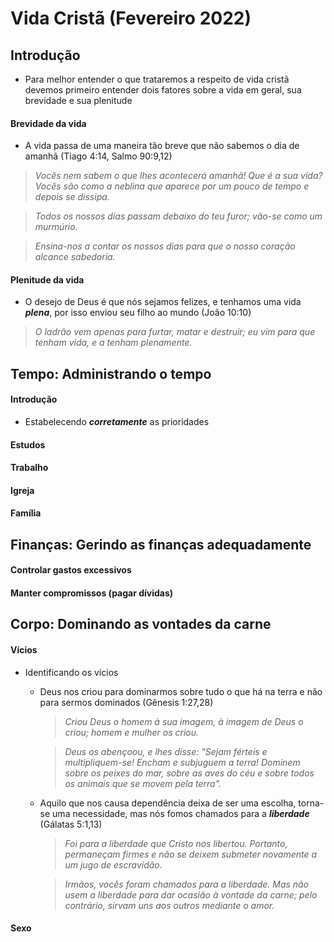  # Vida Cristã (Fevereiro 2022)

 ## Introdução
  - Para melhor entender o que trataremos a respeito de vida cristã devemos primeiro entender dois fatores sobre a vida em geral, sua brevidade e sua plenitude
  #### Brevidade da vida
  - A vida passa de uma maneira tão breve que não sabemos o dia de amanhã (Tiago 4:14, Salmo 90:9,12)

  >*Vocês nem sabem o que lhes acontecerá amanhã! Que é a sua vida? Vocês são como a neblina que aparece por um pouco de tempo e depois se dissipa.*

  >*Todos os nossos dias passam debaixo do teu furor; vão-se como um murmúrio.*

  >*Ensina-nos a contar os nossos dias para que o nosso coração alcance sabedoria.*

  #### Plenitude da vida
  - O desejo de Deus é que nós sejamos felizes, e tenhamos uma vida ***plena***, por isso enviou seu filho ao mundo (João 10:10)
  >*O ladrão vem apenas para furtar, matar e destruir; eu vim para que tenham vida, e a tenham plenamente.*


## Tempo: Administrando o tempo
  #### Introdução
  - Estabelecendo ***corretamente*** as prioridades
  #### Estudos
  #### Trabalho
  #### Igreja
  #### Família

## Finanças: Gerindo as finanças adequadamente
  #### Controlar gastos excessivos
  #### Manter compromissos (pagar dívidas)

## Corpo: Dominando as vontades da carne
  #### Vícios
  - Identificando os vícios
    - Deus nos criou para dominarmos sobre tudo o que há na terra e não para sermos dominados (Gênesis 1:27,28)
        >*Criou Deus o homem à sua imagem, à imagem de Deus o criou; homem e mulher os criou.*

        >*Deus os abençoou, e lhes disse: "Sejam férteis e multipliquem-se! Encham e subjuguem a terra! Dominem sobre os peixes do mar, sobre as aves do céu e sobre todos os animais que se movem pela terra".*

    - Aquilo que nos causa dependência deixa de ser uma escolha, torna-se uma necessidade, mas nós fomos chamados para a ***liberdade*** (Gálatas 5:1,13)
        >*Foi para a liberdade que Cristo nos libertou. Portanto, permaneçam firmes e não se deixem submeter novamente a um jugo de escravidão.*

        >*Irmãos, vocês foram chamados para a liberdade. Mas não usem a liberdade para dar ocasião à vontade da carne; pelo contrário, sirvam uns aos outros mediante o amor.*
  #### Sexo
